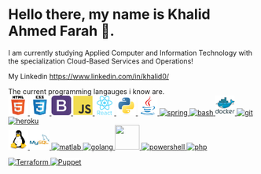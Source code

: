 <h1>Hello there, my name is Khalid Ahmed Farah 👋.</h1>

I am currently studying Applied Computer and Information Technology with the specialization Cloud-Based Services and Operations!


My Linkedin
https://www.linkedin.com/in/khalid0/

The current programming langauges i know are.
<br>
<a href="https://www.w3.org/html/" rel="nofollow"> <img src="https://raw.githubusercontent.com/devicons/devicon/master/icons/html5/html5-original-wordmark.svg" alt="html5" width="40" height="40" style="max-width: 100%;"> </a>
<a href="https://www.w3.org/css/" rel="nofollow"> <img src="https://raw.githubusercontent.com/github/explore/80688e429a7d4ef2fca1e82350fe8e3517d3494d/topics/css/css.png" alt="css" width="40" height="40" style="max-width: 100%;"> </a>
<a href="https://getbootstrap.com/" rel="nofollow"> <img src="https://raw.githubusercontent.com/github/explore/80688e429a7d4ef2fca1e82350fe8e3517d3494d/topics/bootstrap/bootstrap.png" alt="bootstrap" width="40" height="40" style="max-width: 100%;"> </a>
<a href="https://developer.mozilla.org/en-US/docs/Web/JavaScript" rel="nofollow"> <img src="https://raw.githubusercontent.com/devicons/devicon/master/icons/javascript/javascript-original.svg" alt="javascript" width="40" height="40" style="max-width: 100%;"> </a> 
<a href="https://reactjs.org/" rel="nofollow"> <img src="https://raw.githubusercontent.com/devicons/devicon/master/icons/react/react-original-wordmark.svg" alt="react" width="40" height="40" style="max-width: 100%;"> </a> 
<a href="https://www.python.org" rel="nofollow"> <img src="https://raw.githubusercontent.com/devicons/devicon/master/icons/python/python-original.svg" alt="python" width="40" height="40" style="max-width: 100%;"> </a> 
<a href="https://www.java.com" rel="nofollow"> <img src="https://raw.githubusercontent.com/devicons/devicon/master/icons/java/java-original.svg" alt="java" width="40" height="40" style="max-width: 100%;"> </a> 
<a href="https://spring.io/" rel="nofollow"> <img src="https://camo.githubusercontent.com/4545b55c7771bbd175235c80b518dcbbf2f6ee0b984a51ad9363cba8cb70e67c/68747470733a2f2f7777772e766563746f726c6f676f2e7a6f6e652f6c6f676f732f737072696e67696f2f737072696e67696f2d69636f6e2e737667" alt="spring" width="40" height="40" data-canonical-src="https://www.vectorlogo.zone/logos/springio/springio-icon.svg" style="max-width: 100%;"> </a> 
<a href="https://www.gnu.org/software/bash/" rel="nofollow"> <img src="https://camo.githubusercontent.com/bbb327d6ba7708520eaafd13396fed64d73bf5df5c4cdd0ba03cf0843f7a9340/68747470733a2f2f7777772e766563746f726c6f676f2e7a6f6e652f6c6f676f732f676e755f626173682f676e755f626173682d69636f6e2e737667" alt="bash" width="40" height="40" data-canonical-src="https://www.vectorlogo.zone/logos/gnu_bash/gnu_bash-icon.svg" style="max-width: 100%;"> </a> <a href="https://www.docker.com/" rel="nofollow"> <img src="https://raw.githubusercontent.com/devicons/devicon/master/icons/docker/docker-original-wordmark.svg" alt="docker" width="40" height="40" style="max-width: 100%;"> </a> 
<a href="https://git-scm.com/" rel="nofollow"> <img src="https://camo.githubusercontent.com/fbfcb9e3dc648adc93bef37c718db16c52f617ad055a26de6dc3c21865c3321d/68747470733a2f2f7777772e766563746f726c6f676f2e7a6f6e652f6c6f676f732f6769742d73636d2f6769742d73636d2d69636f6e2e737667" alt="git" width="40" height="40" data-canonical-src="https://www.vectorlogo.zone/logos/git-scm/git-scm-icon.svg" style="max-width: 100%;"> </a> 
<a href="https://heroku.com" rel="nofollow"> <img src="https://camo.githubusercontent.com/df12cb598044a3f38efc1f45e3580558c324cf8789b79487125044eeebcc4dee/68747470733a2f2f7777772e766563746f726c6f676f2e7a6f6e652f6c6f676f732f6865726f6b752f6865726f6b752d69636f6e2e737667" alt="heroku" width="40" height="40" data-canonical-src="https://www.vectorlogo.zone/logos/heroku/heroku-icon.svg" style="max-width: 100%;"> </a>   
<a href="https://www.linux.org/" rel="nofollow"> <img src="https://raw.githubusercontent.com/devicons/devicon/master/icons/linux/linux-original.svg" alt="linux" width="40" height="40" style="max-width: 100%;"> </a> <a href="https://www.mysql.com/" rel="nofollow"> <img src="https://raw.githubusercontent.com/devicons/devicon/master/icons/mysql/mysql-original-wordmark.svg" alt="mysql" width="40" height="40" style="max-width: 100%;"> </a>
<a href="https://se.mathworks.com/products/matlab.html" rel="nofollow"> <img src="https://camo.githubusercontent.com/64bfb64ead15f4d2fe66c1dd2b132a99b1caf1cddb77f57ad5815f9bf94a3d89/68747470733a2f2f75706c6f61642e77696b696d656469612e6f72672f77696b6970656469612f636f6d6d6f6e732f322f32312f4d61746c61625f4c6f676f2e706e67" alt="matlab" width="40" height="40" data-canonical-src="https://upload.wikimedia.org/wikipedia/commons/2/21/Matlab_Logo.png" style="max-width: 100%;"> </a>
<a href="https://go.dev/" rel="nofollow"> <img src="https://go.dev/images/go-logo-white.svg" alt="golang" width="40" height="40" data-canonical-src="https://upload.wikimedia.org/wikipedia/commons/2/21/Matlab_Logo.png" style="max-width: 100%;"> </a>
<a href="https://jquery.com/" rel="nofollow"> <img src="https://cdn.iconscout.com/icon/free/png-256/jquery-10-1175155.png" width="50" height="50" style="max-width: 100%;"> </a>
<a href="https://docs.microsoft.com/en-us/powershell/" rel="nofollow"> <img src="https://encrypted-tbn0.gstatic.com/images?q=tbn:ANd9GcRjeNU12QGyBcSaivQfTaLLyftCz_UBSDbhGQ&usqp=CAU" alt="powershell" width="40" height="40" data-canonical-src="https://www.google.com/imgres?imgurl=https%3A%2F%2Fsoftwaresushi.files.wordpress.com%2F2016%2F07%2Fpowershell_5-0_icon.png&imgrefurl=https%3A%2F%2Fsoftwaresushi.net%2F2016%2F07%2F27%2Frunning-an-exe-from-a-path-with-a-wildcard-in-powershell%2F&tbnid=1uEW7sZkQ_VEnM&vet=12ahUKEwikrafQzJj3AhXCl4sKHe9ZDikQMygjegUIARD6AQ..i&docid=VnuduvHeBBc_CM&w=256&h=256&q=powershell&ved=2ahUKEwikrafQzJj3AhXCl4sKHe9ZDikQMygjegUIARD6AQ" style="max-width: 100%;"> </a>
<a href="https://www.php.net/" rel="nofollow"> <img src="https://user-images.githubusercontent.com/56063705/171382073-f5132c6a-472c-4ef6-a265-8750a8e9ca8e.png" alt="php" width="40" height="40" data-canonical-src="https://www.google.com/imgres?imgurl=https%3A%2F%2Fsoftwaresushi.files.wordpress.com%2F2016%2F07%2Fpowershell_5-0_icon.png&imgrefurl=https%3A%2F%2Fsoftwaresushi.net%2F2016%2F07%2F27%2Frunning-an-exe-from-a-path-with-a-wildcard-in-powershell%2F&tbnid=1uEW7sZkQ_VEnM&vet=12ahUKEwikrafQzJj3AhXCl4sKHe9ZDikQMygjegUIARD6AQ..i&docid=VnuduvHeBBc_CM&w=256&h=256&q=powershell&ved=2ahUKEwikrafQzJj3AhXCl4sKHe9ZDikQMygjegUIARD6AQ" style="max-width: 100%;"> </a>

<a href="https://www.terraform.io/" rel="nofollow"> <img src="https://www.terraform.io/_next/static/media/attributed_color.7832493a.svg" alt="Terraform" width="150" height="80" data-canonical-src="https://www.terraform.io/_next/static/media/attributed_color.7832493a.svg" style="max-width: 100%;"> </a>
<a style="background-color:white" href="https://www.puppet.com/" rel="nofollow"> <img src="https://www.puppet.com/sites/default/themes/custom/puppet/logo.svg" alt="Puppet" width="150" height="80" data-canonical-src="https://www.puppet.com/sites/default/themes/custom/puppet/logo.svg" style="max-width: 100%;"> </a>

<!--
**KhalidAFarah/KhalidAFarah** is a ✨ _special_ ✨ repository because its `README.md` (this file) appears on your GitHub profile.

Here are some ideas to get you started:

- 🔭 I’m currently working on ...
- 🌱 I’m currently learning ...
- 👯 I’m looking to collaborate on ...
- 🤔 I’m looking for help with ...
- 💬 Ask me about ...
- 📫 How to reach me: ...
- 😄 Pronouns: ...
- ⚡ Fun fact: ...
-->
